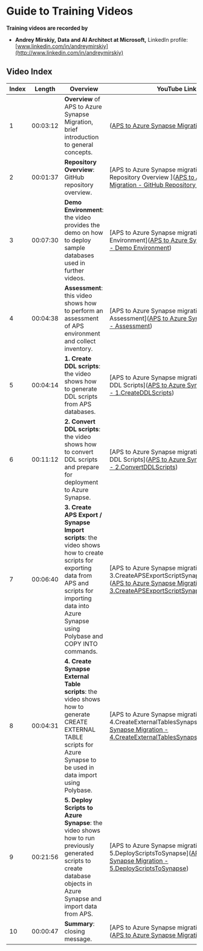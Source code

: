 # **Guide to Training Videos** 

**Training videos are recorded by**

- **Andrey Mirskiy,** **Data and AI Architect at Microsoft,** LinkedIn profile: [www.linkedin.com/in/andreymirskiy](http://www.linkedin.com/in/andreymirskiy)



## **Video Index**

| **Index** | **Length** | **Overview**                                                 | **YouTube Link**                                             |
| --------- | ---------- | ------------------------------------------------------------ | ------------------------------------------------------------ |
| 1         | 00:03:12   | **Overview** of APS to Azure Synapse Migration, brief introduction to general concepts. | ([APS to Azure Synapse Migration - Overview](https://www.youtube.com/watch?v=DFP5wxjMueE&list=PLTPqkIPx9Hx8-dxWWv9Wyup2RQMMa6lHx&index=1)) |
| 2         | 00:01:37   | **Repository Overview**: GitHub repository overview.         | [APS to Azure Synapse migration - GitHub Repository Overview ]([APS to Azure Synapse Migration - GitHub Repository Overview](https://www.youtube.com/watch?v=EIPuNAVaH9A&list=PLTPqkIPx9Hx8-dxWWv9Wyup2RQMMa6lHx&index=2)) |
| 3         | 00:07:30   | **Demo Environment**: the video provides the demo on how to deploy sample databases used in further videos. | [APS to Azure Synapse migration - Demo Environment]([APS to Azure Synapse Migration - Demo Environment](https://www.youtube.com/watch?v=FpB2lP3DMYo&list=PLTPqkIPx9Hx8-dxWWv9Wyup2RQMMa6lHx&index=3)) |
| 4         | 00:04:38   | **Assessment**: this video shows how to perform an assessment of APS environment and collect inventory. | [APS to Azure Synapse migration - Assessment]([APS to Azure Synapse Migration - Assessment](https://www.youtube.com/watch?v=Orvzo_TWnhA&list=PLTPqkIPx9Hx8-dxWWv9Wyup2RQMMa6lHx&index=4)) |
| 5         | 00:04:14   | **1. Create DDL scripts**: the video shows how to generate DDL scripts from APS databases. | [APS to Azure Synapse migration - 1. Create DDL Scripts]([APS to Azure Synapse Migration - 1.CreateDDLScripts](https://www.youtube.com/watch?v=lllKU0f5uN4&list=PLTPqkIPx9Hx8-dxWWv9Wyup2RQMMa6lHx&index=5)) |
| 6         | 00:11:12   | **2. Convert DDL scripts**: the video shows how to convert DDL scripts and prepare for deployment to Azure Synapse. | [APS to Azure Synapse migration - 2. Convert DDL Scripts]([APS to Azure Synapse Migration - 2.ConvertDDLScripts](https://www.youtube.com/watch?v=3RI9Vw_3m1Y&list=PLTPqkIPx9Hx8-dxWWv9Wyup2RQMMa6lHx&index=6)) |
| 7         | 00:06:40   | **3. Create APS Export / Synapse Import scripts**: the video shows how to create scripts for exporting data from APS and scripts for importing data into Azure Synapse using Polybase and COPY INTO commands. | [APS to Azure Synapse migration - 3.CreateAPSExportScriptSynapseImportScript]([APS to Azure Synapse Migration - 3.CreateAPSExportScriptSynapseImportScript](https://www.youtube.com/watch?v=BcG3LNkKg28&list=PLTPqkIPx9Hx8-dxWWv9Wyup2RQMMa6lHx&index=7)) |
| 8         | 00:04:31   | **4. Create Synapse External Table scripts**: the video shows how to generate CREATE EXTERNAL TABLE scripts for Azure Synapse to be used in data import using Polybase. | [APS to Azure Synapse migration - 4.CreateExternalTablesSynapse]([APS to Azure Synapse Migration - 4.CreateExternalTablesSynapse](https://www.youtube.com/watch?v=Sq7DdogjUlg&list=PLTPqkIPx9Hx8-dxWWv9Wyup2RQMMa6lHx&index=8)) |
| 9         | 00:21:56   | **5. Deploy Scripts to Azure Synapse**: the video shows how to run previously generated scripts to create database objects in Azure Synapse and import data from APS. | [APS to Azure Synapse migration - 5.DeployScriptsToSynapse]([APS to Azure Synapse Migration - 5.DeployScriptsToSynapse](https://www.youtube.com/watch?v=oorsuHHs7Ls&list=PLTPqkIPx9Hx8-dxWWv9Wyup2RQMMa6lHx&index=9)) |
| 10        | 00:00:47   | **Summary**: closing message.                                | [APS to Azure Synapse migration - Summary]([APS to Azure Synapse Migration - Summary](https://www.youtube.com/watch?v=BUdF9Q8IJqs&list=PLTPqkIPx9Hx8-dxWWv9Wyup2RQMMa6lHx&index=10)) |


